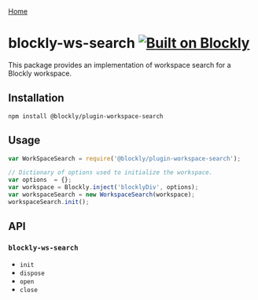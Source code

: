 [Home](../README.md)

# blockly-ws-search [![Built on Blockly](https://tinyurl.com/built-on-blockly)](https://github.com/google/blockly)

This package provides an implementation of workspace search for a Blockly workspace.

## Installation

```
npm install @blockly/plugin-workspace-search
```

## Usage

```js
var WorkSpaceSearch = require('@blockly/plugin-workspace-search');

// Dictionary of options used to initialize the workspace.
var options  = {};
var workspace = Blockly.inject('blocklyDiv', options);
var workspaceSearch = new WorkspaceSearch(workspace);
workspaceSearch.init();
```

## API

### `blockly-ws-search`

- `init`
- `dispose`
- `open`
- `close`
